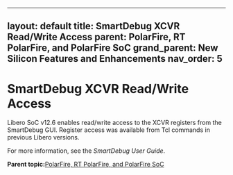
---
layout: default
title: SmartDebug XCVR Read/Write Access
parent: PolarFire, RT PolarFire, and PolarFire SoC
grand_parent: New Silicon Features and Enhancements
nav_order: 5
---
# SmartDebug XCVR Read/Write Access

Libero SoC v12.6 enables read/write access to the XCVR registers from the SmartDebug GUI. Register access was available from Tcl commands in previous Libero versions.

For more information, see the *SmartDebug User Guide*.

**Parent topic:**[PolarFire, RT PolarFire, and PolarFire SoC](GUID-FD2E56AA-67B5-4642-BA0B-63904E515EA3.md)

